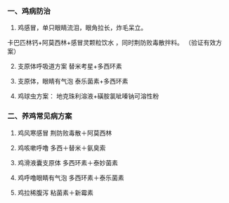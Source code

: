 ### 一、鸡病防治

1. 鸡感冒，单只眼睛流泪，眼角拉长，炸毛呆立。

卡巴匹林钙+阿莫西林+感冒灵颗粒饮水
，同时荆防败毒散拌料。
（验证有效方案）

2. 支原体呼吸道方案
替米考星+多西环素

3. 支原体，眼睛有气泡
泰乐菌素+多西环素


4. 鸡球虫方案：
地克珠利溶液+磺胺氯呲嗪钠可溶性粉


### 二、养鸡常见病方案

1. 鸡风寒感冒
荆防败毒散＋阿莫西林

2. 鸡咳嗽呼噜
多西＋替米＋氨臭索

3. 鸡滑液囊支原体
多西环素＋泰妙菌素

4. 鸡呼噜眼睛有气泡
多西环素＋泰乐菌素

5. 鸡拉稀腹泻
粘菌素＋新霉素
